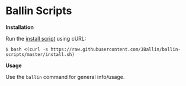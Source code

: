 # Ballin Scripts

**Installation**

Run the [install script](https://github.com/JBallin/ballin-scripts/blob/master/README.md) using cURL:

```shell
$ bash <(curl -s https://raw.githubusercontent.com/JBallin/ballin-scripts/master/install.sh)
```

**Usage**

Use the `ballin` command for general info/usage.
